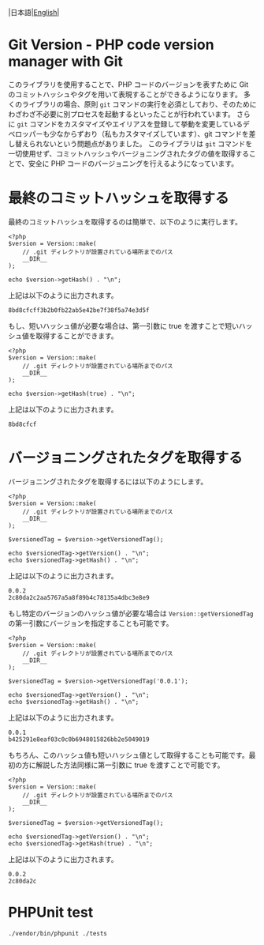 |日本語|[English](./README.md)|

# Git Version - PHP code version manager with Git
このライブラリを使用することで、PHP コードのバージョンを表すために Git のコミットハッシュやタグを用いて表現することができるようになります。
多くのライブラリの場合、原則 `git` コマンドの実行を必須としており、そのためにわざわざ不必要に別プロセスを起動するといったことが行われています。
さらに `git` コマンドをカスタマイズやエイリアスを登録して挙動を変更しているデベロッパーも少なからずおり（私もカスタマイズしています）、git コマンドを差し替えられないという問題点がありました。
このライブラリは `git` コマンドを一切使用せず、コミットハッシュやバージョニングされたタグの値を取得することで、安全に PHP コードのバージョニングを行えるようになっています。

# 最終のコミットハッシュを取得する
最終のコミットハッシュを取得するのは簡単で、以下のように実行します。

```
<?php
$version = Version::make(
    // .git ディレクトリが設置されている場所までのパス
    __DIR__
);

echo $version->getHash() . "\n";
```

上記は以下のように出力されます。

```
8bd8cfcff3b2b0fb22ab5e42be7f38f5a74e3d5f
```

もし、短いハッシュ値が必要な場合は、第一引数に true を渡すことで短いハッシュ値を取得することができます。

```
<?php
$version = Version::make(
    // .git ディレクトリが設置されている場所までのパス
    __DIR__
);

echo $version->getHash(true) . "\n";
```


上記は以下のように出力されます。


```
8bd8cfcf
```

# バージョニングされたタグを取得する
バージョニングされたタグを取得するには以下のようにします。

```
<?php
$version = Version::make(
    // .git ディレクトリが設置されている場所までのパス
    __DIR__
);

$versionedTag = $version->getVersionedTag();

echo $versionedTag->getVersion() . "\n";
echo $versionedTag->getHash() . "\n";
```

上記は以下のように出力されます。

```
0.0.2
2c80da2c2aa5767a5a8f89b4c78135a4dbc3e8e9
```

もし特定のバージョンのハッシュ値が必要な場合は `Version::getVersionedTag` の第一引数にバージョンを指定することも可能です。

```
<?php
$version = Version::make(
    // .git ディレクトリが設置されている場所までのパス
    __DIR__
);

$versionedTag = $version->getVersionedTag('0.0.1');

echo $versionedTag->getVersion() . "\n";
echo $versionedTag->getHash() . "\n";
```

上記は以下のように出力されます。

```
0.0.1
b425291e8eaf03c0c0b6948015826bb2e5049019
```

もちろん、このハッシュ値も短いハッシュ値として取得することも可能です。最初の方に解説した方法同様に第一引数に true を渡すことで可能です。


```
<?php
$version = Version::make(
    // .git ディレクトリが設置されている場所までのパス
    __DIR__
);

$versionedTag = $version->getVersionedTag();

echo $versionedTag->getVersion() . "\n";
echo $versionedTag->getHash(true) . "\n";
```

上記は以下のように出力されます。

```
0.0.2
2c80da2c
```

# PHPUnit test

```
./vendor/bin/phpunit ./tests
```
